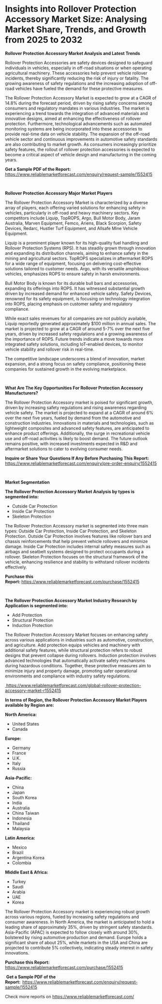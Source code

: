 <p><h1>Insights into Rollover Protection Accessory Market Size: Analysing Market Share, Trends, and Growth from 2025 to 2032</h1></p><p><strong>Rollover Protection Accessory Market Analysis and Latest Trends</strong></p>
<p><p>Rollover Protection Accessories are safety devices designed to safeguard individuals in vehicles, especially in off-road situations or when operating agricultural machinery. These accessories help prevent vehicle rollover incidents, thereby significantly reducing the risk of injury or fatality. The growing awareness of safety regulations and the increasing adoption of off-road vehicles have fueled the demand for these protective measures.</p><p>The Rollover Protection Accessory Market is expected to grow at a CAGR of 14.8% during the forecast period, driven by rising safety concerns among consumers and regulatory mandates in various industries. The market is experiencing a trend towards the integration of advanced materials and innovative designs, aimed at enhancing the effectiveness of rollover protection. Furthermore, technological advancements such as automated monitoring systems are being incorporated into these accessories to provide real-time data on vehicle stability. The expansion of the off-road vehicle sector and continuous improvements in automotive safety standards are also contributing to market growth. As consumers increasingly prioritize safety features, the rollout of rollover protection accessories is expected to become a critical aspect of vehicle design and manufacturing in the coming years.</p></p>
<p><strong>Get a Sample PDF of the Report:&nbsp;</strong> <a href="https://www.reliablemarketforecast.com/enquiry/request-sample/1552415?utm_campaign=2888&utm_medium=2&utm_source=Github&utm_content=ia&utm_term=27022025&utm_id=rollover-protection-accessory">https://www.reliablemarketforecast.com/enquiry/request-sample/1552415</a></p>
<p>&nbsp;</p>
<p><strong>Rollover Protection Accessory Major Market Players</strong></p>
<p><p>The Rollover Protection Accessory Market is characterized by a diverse array of players, each offering varied solutions for enhancing safety in vehicles, particularly in off-road and heavy machinery sectors. Key competitors include Liquip, TopROPS, Argo, Bull Motor Body, Jaram Australia, Marven Equipment, Femco, Ariens, Black Scorpion, Safety Devices, Redarc, Hustler Turf Equipment, and Allsafe Mine Vehicle Equipment.</p><p>Liquip is a prominent player known for its high-quality fuel handling and Rollover Protection Systems (RPS). It has steadily grown through innovation and expanding its distribution channels, aiming to enhance safety in the mining and agricultural sectors. TopROPS specializes in aftermarket ROPS for a wide range of equipment, focusing on delivering cost-effective solutions tailored to customer needs. Argo, with its versatile amphibious vehicles, emphasizes ROPS to ensure safety in harsh environments.</p><p>Bull Motor Body is known for its durable bull bars and accessories, expanding its offerings into ROPS. It has witnessed substantial growth driven by increased demand for enhanced vehicle safety. Safety Devices, renowned for its safety equipment, is focusing on technology integration into ROPS, placing emphasis on customer safety and regulatory compliance.</p><p>While exact sales revenues for all companies are not publicly available, Liquip reportedly generated approximately $100 million in annual sales. The market is projected to grow at a CAGR of around 5-7% over the next five years, driven by increased safety regulations and a growing awareness of the importance of ROPS. Future trends indicate a move towards more integrated safety solutions, including IoT-enabled devices, to monitor vehicle stability and rollover risk in real-time.</p><p>The competitive landscape underscores a blend of innovation, market expansion, and a strong focus on safety compliance, positioning these companies for sustained growth in the evolving marketplace.</p></p>
<p>&nbsp;</p>
<p><strong>What Are The Key Opportunities For Rollover Protection Accessory Manufacturers?</strong></p>
<p><p>The Rollover Protection Accessory market is poised for significant growth, driven by increasing safety regulations and rising awareness regarding vehicle safety. The market is projected to expand at a CAGR of around 6% over the next five years, fueled by demand from the automotive and construction industries. Innovations in materials and technologies, such as lightweight composites and advanced safety features, are anticipated to enhance product offerings. Additionally, the surge in recreational vehicle use and off-road activities is likely to boost demand. The future outlook remains positive, with increased investments expected in R&D and aftermarket solutions to cater to evolving consumer needs.</p></p>
<p><strong>Inquire or Share Your Questions If Any Before Purchasing This Report:</strong> <a href="https://www.reliablemarketforecast.com/enquiry/pre-order-enquiry/1552415?utm_campaign=2888&utm_medium=2&utm_source=Github&utm_content=ia&utm_term=27022025&utm_id=rollover-protection-accessory">https://www.reliablemarketforecast.com/enquiry/pre-order-enquiry/1552415</a></p>
<p>&nbsp;</p>
<p><strong>Market Segmentation</strong></p>
<p><strong>The Rollover Protection Accessory Market Analysis by types is segmented into:</strong></p>
<p><ul><li>Cutside Car Protection</li><li>Inside Car Protection</li><li>Skeleton Protection</li></ul></p>
<p><p>The Rollover Protection Accessory market is segmented into three main types: Outside Car Protection, Inside Car Protection, and Skeleton Protection. Outside Car Protection involves features like rollover bars and chassis reinforcements that help prevent vehicle rollovers and minimize damage. Inside Car Protection includes internal safety measures such as airbags and seatbelt systems designed to protect occupants during a rollover. Skeleton Protection focuses on the structural framework of the vehicle, enhancing resilience and stability to withstand rollover incidents effectively.</p></p>
<p><strong>Purchase this Report:&nbsp;</strong><a href="https://www.reliablemarketforecast.com/purchase/1552415?utm_campaign=2888&utm_medium=2&utm_source=Github&utm_content=ia&utm_term=27022025&utm_id=rollover-protection-accessory">https://www.reliablemarketforecast.com/purchase/1552415</a></p>
<p>&nbsp;</p>
<p><strong>The Rollover Protection Accessory Market Industry Research by Application is segmented into:</strong></p>
<p><ul><li>Add Protection</li><li>Structural Protection</li><li>Induction Protection</li></ul></p>
<p><p>The Rollover Protection Accessory Market focuses on enhancing safety across various applications in industries such as automotive, construction, and agriculture. Add protection equips vehicles and machinery with additional safety features, while structural protection refers to robust designs that prevent collapse during rollovers. Induction protection involves advanced technologies that automatically activate safety mechanisms during hazardous conditions. Together, these protective measures aim to minimize injury and property damage, promoting safer operational environments and compliance with industry safety regulations.</p></p>
<p><a href="https://www.reliablemarketforecast.com/global-rollover-protection-accessory-market-r1552415?utm_campaign=2888&utm_medium=2&utm_source=Github&utm_content=ia&utm_term=27022025&utm_id=rollover-protection-accessory">&nbsp;https://www.reliablemarketforecast.com/global-rollover-protection-accessory-market-r1552415</a></p>
<p><strong>In terms of Region, the Rollover Protection Accessory Market Players available by Region are:</strong></p>
<p>
    <p> <strong> North America: </strong>
        <ul>
            <li>United States</li>
            <li>Canada</li>
        </ul>
        </p> 
    <p> <strong> Europe: </strong>
        <ul>
            <li>Germany</li>
            <li>France</li>
            <li>U.K.</li>
            <li>Italy</li>
            <li>Russia</li>
        </ul>
        </p> 
    <p> <strong> Asia-Pacific: </strong>
        <ul>
            <li>China</li>
            <li>Japan</li>
            <li>South Korea</li>
            <li>India</li>
            <li>Australia</li>
            <li>China Taiwan</li>
            <li>Indonesia</li>
            <li>Thailand</li>
            <li>Malaysia</li>
        </ul>
        </p> 
    <p> <strong> Latin America: </strong>
        <ul>
            <li>Mexico</li>
            <li>Brazil</li>
            <li>Argentina Korea</li>
            <li>Colombia</li>
        </ul>
        </p> 
    <p> <strong> Middle East & Africa: </strong>
        <ul>
            <li>Turkey</li>
            <li>Saudi</li>
            <li>Arabia</li>
            <li>UAE</li>
            <li>Korea</li>
        </ul>
    </p>
    </p>
<p><p>The Rollover Protection Accessory market is experiencing robust growth across various regions, fueled by increasing safety regulations and consumer awareness. In North America, the market is anticipated to hold a leading share of approximately 35%, driven by stringent safety standards. Asia-Pacific (APAC) is expected to follow closely with around 30%, bolstered by rising automotive production and demand. Europe holds a significant share of about 25%, while markets in the USA and China are projected to contribute 5% collectively, indicating steady interest in safety innovations.</p></p>
<p><strong>Purchase this Report: </strong><a href="https://www.reliablemarketforecast.com/purchase/1552415?utm_campaign=2888&utm_medium=2&utm_source=Github&utm_content=ia&utm_term=27022025&utm_id=rollover-protection-accessory">https://www.reliablemarketforecast.com/purchase/1552415</a></p>
<p>&nbsp;<strong>Get a Sample PDF of the Report:&nbsp;&nbsp;</strong><a href="https://www.reliablemarketforecast.com/enquiry/request-sample/1552415?utm_campaign=2888&utm_medium=2&utm_source=Github&utm_content=ia&utm_term=27022025&utm_id=rollover-protection-accessory">https://www.reliablemarketforecast.com/enquiry/request-sample/1552415</a></p>
<p><strong></strong></p>
<p>Check more reports on <a href="https://www.reliablemarketforecast.com/?utm_campaign=2888&utm_medium=2&utm_source=Github&utm_content=ia&utm_term=27022025&utm_id=rollover-protection-accessory">https://www.reliablemarketforecast.com/</a></p>